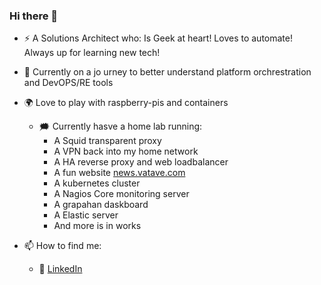 ### Hi there 👋

- :zap: A Solutions Architect who: Is Geek at heart! Loves to automate! Always up for learning new tech! 
- 🌱 Currently on a jo urney to better understand platform orchrestration and DevOPS/RE tools
- :earth_africa: Love to play with raspberry-pis and containers
  - :right_anger_bubble: Currently hasve a home lab running:
    - A Squid transparent proxy
    - A VPN back into my home network
    - A HA reverse proxy and web loadbalancer
    - A fun website [news.vatave.com](https://www.news.vatave.com) 
    - A kubernetes cluster
    - A Nagios Core monitoring server
    - A grapahan daskboard
    - A Elastic server
    - And more is in works

- 📫 How to find me: 
  - :office: [LinkedIn](https://www.linkedin.com/in/tarunchoudhary7/)
  
